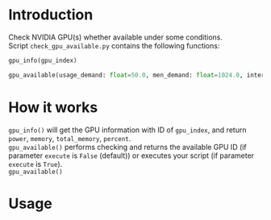 # Introduction
Check NVIDIA GPU(s) whether available under some conditions.  
Script ```check_gpu_available.py``` contains the following functions:  
```python
gpu_info(gpu_index)
```
```python
gpu_available(usage_demand: float=50.0, men_demand: float=1024.0, interval: int=20, execute: bool=False)
```
# How it works
```gpu_info()``` will get the GPU information with ID of ```gpu_index```, and return ```power```, ```memory```, ```total_memory```, ```percent```.  
```gpu_available()``` performs checking and returns the available GPU ID (if parameter ```execute``` is ```False``` (default)) or executes your script (if parameter ```execute``` is ```True```).  
```gpu_available()``` 



# Usage
